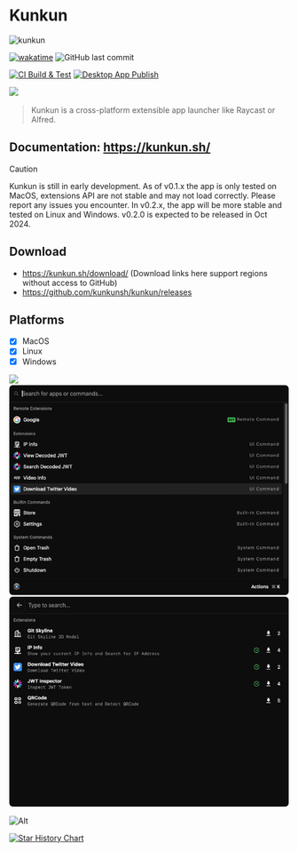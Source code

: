 # Kunkun

![kunkun](https://socialify.git.ci/kunkunsh/kunkun/image?description=1&forks=1&issues=1&logo=https%3A%2F%2Fstorage.huakun.tech%2F2024%2F9%2F12%2F4MjHiKK.png&name=1&owner=1&pattern=Circuit%20Board&pulls=1&stargazers=1&theme=Auto)

[![wakatime](https://wakatime.com/badge/user/94be0fbf-cb9d-411d-8526-d0c4a4e82e1a/project/455bfd3f-4faf-4c2a-afe9-556d9ee1a0f7.svg)](https://wakatime.com/badge/user/94be0fbf-cb9d-411d-8526-d0c4a4e82e1a/project/455bfd3f-4faf-4c2a-afe9-556d9ee1a0f7)
![GitHub last commit](https://img.shields.io/github/last-commit/kunkunsh/kunkun)

[![CI Build & Test](https://github.com/HuakunTech/Kunkun/actions/workflows/ci.yml/badge.svg)](https://github.com/HuakunTech/Kunkun/actions/workflows/ci.yml)
[![Desktop App Publish](https://github.com/kunkunsh/kunkun/actions/workflows/desktop-publish-ci.yml/badge.svg)](https://github.com/kunkunsh/kunkun/actions/workflows/desktop-publish-ci.yml)

<a src="https://discord.gg/bvf6GwxKWX">
	<img src="https://cdn.prod.website-files.com/6257adef93867e50d84d30e2/636e0b5061df29d55a92d945_full_logo_blurple_RGB.svg" height="20" />
</a>

> Kunkun is a cross-platform extensible app launcher like Raycast or Alfred.

## Documentation: https://kunkun.sh/

> [!CAUTION]
> Kunkun is still in early development. As of v0.1.x the app is only tested on MacOS, extensions API are not stable and may not load correctly. Please report any issues you encounter.
> In v0.2.x, the app will be more stable and tested on Linux and Windows. v0.2.0 is expected to be released in Oct 2024.

## Download

- https://kunkun.sh/download/ (Download links here support regions without access to GitHub)
- https://github.com/kunkunsh/kunkun/releases

## Platforms

- [x] MacOS
- [x] Linux
- [x] Windows

![](https://i.imgur.com/PRuhafm.gif)
![](./README.assets/main.png)
![](./README.assets/store.png)


![Alt](https://repobeats.axiom.co/api/embed/283a4ee3d0e8777cfadc89752189164a1f9670c9.svg "Repobeats analytics image")

<a href="https://star-history.com/#kunkunsh/kunkun&Date">
 <picture>
   <source media="(prefers-color-scheme: dark)" srcset="https://api.star-history.com/svg?repos=kunkunsh/kunkun&type=Date&theme=dark" />
   <source media="(prefers-color-scheme: light)" srcset="https://api.star-history.com/svg?repos=kunkunsh/kunkun&type=Date" />
   <img alt="Star History Chart" src="https://api.star-history.com/svg?repos=kunkunsh/kunkun&type=Date" />
 </picture>
</a>
